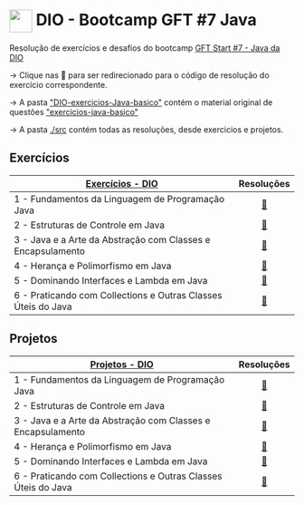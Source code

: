 <h1>
    <img align="center" width="40px" src="https://hermes.digitalinnovation.one/assets/diome/logo-minimized.png">
    <span> DIO - Bootcamp GFT #7 Java </span>
</h1>

Resolução de exercícios e desafios do bootcamp [GFT Start #7 - Java da DIO](https://web.dio.me/track/gft-start-7-java)

-> Clique nas 🚩 para ser redirecionado para o código de resolução do exercício correspondente.

-> A pasta ["DIO-exercicios-Java-basico"](./DIO-exercicios-Java-basico/) contém o material original de questões ["exercicios-java-basico"](https://github.com/digitalinnovationone/exercicios-java-basico)

-> A pasta [./src]() contém todas as resoluções, desde exercicios e projetos.

## Exercícios

[Exercícios - DIO](./DIO-exercicios-Java-basico/exercicios/)  | Resoluções                                |
--------------------------------------------------------------|:-----------------------------------------:|
1 - Fundamentos da Linguagem de Programação Java              |[🚩](./src/exercicios/fundamentos_java)
2 - Estruturas de Controle em Java                            |[🚩](./src/exercicios/estrutura_de_controle)
3 - Java e a Arte da Abstração com Classes e Encapsulamento   |[🚩](./src/exercicios/abstracao_encapsulamento)
4 - Herança e Polimorfismo em Java                            |[🚩](./src/exercicios/heranca_polimorfismo)
5 - Dominando Interfaces e Lambda em Java                     |[🚩](./src/exercicios/interface_lambda)
6 - Praticando com Collections e Outras Classes Úteis do Java |[🚩](./src/exercicios/collections_classe)

## Projetos

[Projetos - DIO](./DIO-exercicios-Java-basico/projetos/)      | Resoluções                                |
--------------------------------------------------------------|:-----------------------------------------:|
1 - Fundamentos da Linguagem de Programação Java              |[🚩](./src/projetos/poo_estrutura_de_dados/)
2 - Estruturas de Controle em Java                            |[🚩](./src/exercicios/EstruturasDeControle.java)
3 - Java e a Arte da Abstração com Classes e Encapsulamento   |[🚩](./src/exercicios/AbstracaoEncapsulamento.java)
4 - Herança e Polimorfismo em Java                            |[🚩](./src/exercicios/HerancaPolimorfismo.java)
5 - Dominando Interfaces e Lambda em Java                     |[🚩](./src/exercicios/InterfaceLambda.java)
6 - Praticando com Collections e Outras Classes Úteis do Java |[🚩](./src/exercicios/CollectionsClasses.java)

